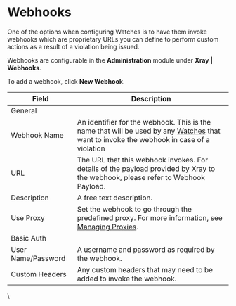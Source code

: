 # Webhooks

One of the options when configuring Watches is to have them invoke webhooks which are proprietary URLs you can define to perform custom actions as a result of a violation being issued.

Webhooks are configurable in the **Administration** module under **Xray | Webhooks**.

To add a webhook, click **New Webhook**.

| Field              | Description                                                                                                                                                                                                       |
| ------------------ | ----------------------------------------------------------------------------------------------------------------------------------------------------------------------------------------------------------------- |
| General            |                                                                                                                                                                                                                   |
| Webhook Name       | An identifier for the webhook. This is the name that will be used by any [Watches](https://jfrog.com/help/r/6nte66fuu2ZQMB2dfriysg/P2kGNx4_axA~B5tzlCeN8Q) that want to invoke the webhook in case of a violation |
| URL                | The URL that this webhook invokes. For details of the payload provided by Xray to the webhook, please refer to Webhook Payload.                                                                                   |
| Description        | A free text description.                                                                                                                                                                                          |
| Use Proxy          | Set the webhook to go through the predefined proxy. For more information, see [Managing Proxies](https://jfrog.com/help/access?ft:clusterId=UUID-6fbbeb23-261e-2605-4b65-2dbb150bcd8c).                           |
| Basic Auth         |                                                                                                                                                                                                                   |
| User Name/Password | A username and password as required by the webhook.                                                                                                                                                               |
| Custom Headers     | Any custom headers that may need to be added to invoke the webhook.                                                                                                                                               |

\
